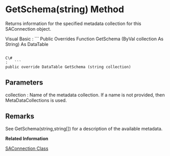 <!-- loio3c11e8d06c5f1014a226f4b4997955c3 -->

# GetSchema\(string\) Method

Returns information for the specified metadata collection for this SAConnection object.



Visual Basic
:   ```
Public Overrides Function GetSchema (ByVal collection As String) As DataTable
```

C\#
:   ```
public override DataTable GetSchema (string collection)
```



## Parameters

collection
:   Name of the metadata collection. If a name is not provided, then MetaDataCollections is used.



## Remarks

See GetSchema\(string,string\[\]\) for a description of the available metadata.

**Related Information**  


[SAConnection Class](saconnection-class-3c126bb.md "Represents a connection to a database.")

